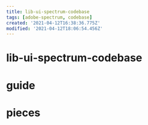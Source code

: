 ```yaml
---
title: lib-ui-spectrum-codebase
tags: [adobe-spectrum, codebase]
created: '2021-04-12T16:38:36.775Z'
modified: '2021-04-12T18:06:54.456Z'
---
```


# lib-ui-spectrum-codebase

# guide

# pieces
